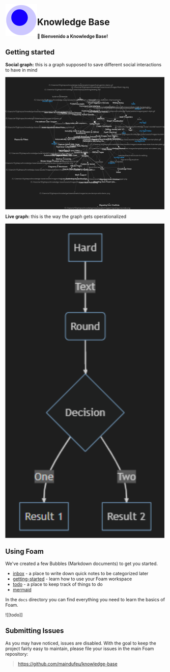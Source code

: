 <img src="attachments/foam-icon.png" width=100 align="left">

# Knowledge Base

**👋 Bienvenido a Knowledge Base!**

## Getting started

**Social graph:** this is a graph supposed to save different social interactions to have in mind

<img src="attachments/graph.png" width=500 align="center">

**Live graph:** this is the way the graph gets operationalized

<img src="attachments/graph1.png" width=500 align="center">

## Using Foam

We've created a few Bubbles (Markdown documents) to get you started.

- [inbox](./inbox.md) - a place to write down quick notes to be categorized later
- [getting-started](./getting-started.md) - learn how to use your Foam workspace
- [todo](./todo.md) - a place to keep track of things to do
- [mermaid](./mermaid.md)

In the `docs` directory you can find everything you need to learn the basics of Foam.

![[todo]]

## Submitting Issues

As you may have noticed, issues are disabled. With the goal to keep the project fairly easy to maintain, please file your issues in the main Foam repository:

> <https://github.com/maindufeu/knowledge-base>
